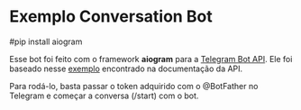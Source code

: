 # Exemplo Conversation Bot

#pip install aiogram

Esse bot foi feito com o framework **aiogram** para a [Telegram Bot API](https://core.telegram.org/bots/api). Ele foi baseado nesse [exemplo](https://github.com/python-telegram-bot/python-telegram-bot/blob/master/examples/conversationbot2.py) encontrado na documentação da API. 

Para rodá-lo, basta passar o token adquirido com o @BotFather no Telegram e começar a conversa (/start) com o bot.